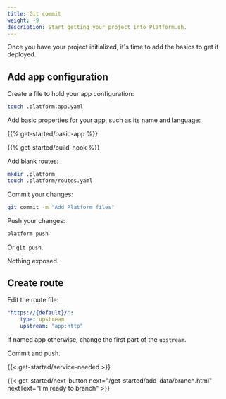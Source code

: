 ```yaml
---
title: Git commit
weight: -9
description: Start getting your project into Platform.sh.
---
```


Once you have your project initialized, it's time to add the basics to get it deployed.

## Add app configuration

Create a file to hold your app configuration:

```bash
touch .platform.app.yaml
```

Add basic properties for your app, such as its name and language:

{{% get-started/basic-app %}}

{{% get-started/build-hook %}}

Add blank routes:

```bash
mkdir .platform
touch .platform/routes.yaml
```

Commit your changes:

```bash
git commit -m "Add Platform files"
```

Push your changes:

```bash
platform push
```

Or `git push`.

Nothing exposed.

## Create route

Edit the route file:

```yaml {location=".platform/routes.yaml"}
"https://{default}/":
    type: upstream
    upstream: "app:http"
```

If named app otherwise, change the first part of the `upstream`.

Commit and push.

{{< get-started/service-needed >}}

{{< get-started/next-button next="/get-started/add-data/branch.html" nextText="I'm ready to branch" >}}
